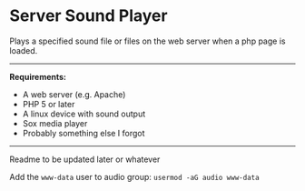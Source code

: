 # Server Sound Player
Plays a specified sound file or files on the web server when a php page is loaded.
- - -
**Requirements:**
- A web server (e.g. Apache)
- PHP 5 or later
- A linux device with sound output
- Sox media player
- Probably something else I forgot
---
Readme to be updated later or whatever

Add the `www-data` user to audio group: `usermod -aG audio www-data`
